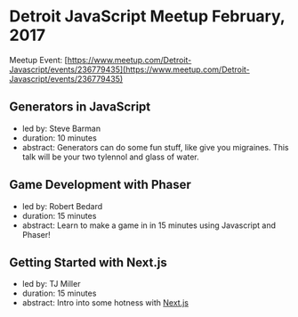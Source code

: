 # Detroit JavaScript Meetup February, 2017

Meetup Event: [https://www.meetup.com/Detroit-Javascript/events/236779435](https://www.meetup.com/Detroit-Javascript/events/236779435)

## Generators in JavaScript
* led by: Steve Barman
* duration: 10 minutes
* abstract: Generators can do some fun stuff, like give you migraines. This talk will be your two tylennol and glass of water.

## Game Development with Phaser
* led by: Robert Bedard
* duration: 15 minutes
* abstract: Learn to make a game in in 15 minutes using Javascript and Phaser!

## Getting Started with Next.js
* led by: TJ Miller
* duration: 15 minutes
* abstract: Intro into some hotness with [Next.js](https://zeit.co/blog/next)
